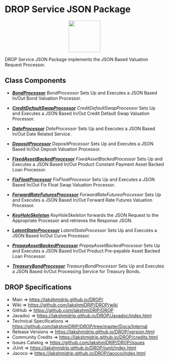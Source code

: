 # DROP Service JSON Package

<p align="center"><img src="https://github.com/lakshmiDRIP/DROP/blob/master/DRIP_Logo.gif?raw=true" width="100"></p>

DROP Service JSON Package implements the JSON Based Valuation Request Processor.


## Class Components

 * [***BondProcessor***](https://github.com/lakshmiDRIP/DROP/tree/master/src/main/java/org/drip/service/json/BondProcessor.java)
 <i>BondProcessor</i> Sets Up and Executes a JSON Based In/Out Bond Valuation Processor.

 * [***CreditDefaultSwapProcessor***](https://github.com/lakshmiDRIP/DROP/tree/master/src/main/java/org/drip/service/json/CreditDefaultSwapProcessor.java)
 <i>CreditDefaultSwapProcessor</i> Sets Up and Executes a JSON Based In/Out Credit Default Swap Valuation
 Processor.

 * [***DateProcessor***](https://github.com/lakshmiDRIP/DROP/tree/master/src/main/java/org/drip/service/json/DateProcessor.java)
 <i>DateProcessor</i> Sets Up and Executes a JSON Based In/Out Date Related Service.

 * [***DepositProcessor***](https://github.com/lakshmiDRIP/DROP/tree/master/src/main/java/org/drip/service/json/DepositProcessor.java)
 <i>DepositProcessor</i> Sets Up and Executes a JSON Based In/Out Deposit Valuation Processor.

 * [***FixedAssetBackedProcessor***](https://github.com/lakshmiDRIP/DROP/tree/master/src/main/java/org/drip/service/json/FixedAssetBackedProcessor.java)
 <i>FixedAssetBackedProcessor</i> Sets Up and Executes a JSON Based In/Out Product Constant Payment Asset
 Backed Loan Processor.

 * [***FixFloatProcessor***](https://github.com/lakshmiDRIP/DROP/tree/master/src/main/java/org/drip/service/json/FixFloatProcessor.java)
 <i>FixFloatProcessor</i> Sets Up and Executes a JSON Based In/Out Fix Float Swap Valuation Processor.

 * [***ForwardRateFuturesProcessor***](https://github.com/lakshmiDRIP/DROP/tree/master/src/main/java/org/drip/service/json/ForwardRateFuturesProcessor.java)
 <i>ForwardRateFuturesProcessor</i> Sets Up and Executes a JSON Based In/Out Forward Rate Futures Valuation
 Processor.

 * [***KeyHoleSkeleton***](https://github.com/lakshmiDRIP/DROP/tree/master/src/main/java/org/drip/service/json/KeyHoleSkeleton.java)
 <i>KeyHoleSkeleton</i> forwards the JSON Request to the Appropriate Processor and retrieves the Response
 JSON.

 * [***LatentStateProcessor***](https://github.com/lakshmiDRIP/DROP/tree/master/src/main/java/org/drip/service/json/LatentStateProcessor.java)
 <i>LatentStateProcessor</i> Sets Up and Executes a JSON Based In/Out Curve Processor.

 * [***PrepayAssetBackedProcessor***](https://github.com/lakshmiDRIP/DROP/tree/master/src/main/java/org/drip/service/json/PrepayAssetBackedProcessor.java)
 <i>PrepayAssetBackedProcessor</i> Sets Up and Executes a JSON Based In/Out Product Pre-payable Asset Backed
 Loan Processor.

 * [***TreasuryBondProcessor***](https://github.com/lakshmiDRIP/DROP/tree/master/src/main/java/org/drip/service/json/TreasuryBondProcessor.java)
 <i>TreasuryBondProcessor</i> Sets Up and Executes a JSON Based In/Out Processing Service for Treasury Bonds.


## DROP Specifications

 * Main                     => https://lakshmidrip.github.io/DROP/
 * Wiki                     => https://github.com/lakshmiDRIP/DROP/wiki
 * GitHub                   => https://github.com/lakshmiDRIP/DROP
 * Javadoc                  => https://lakshmidrip.github.io/DROP/Javadoc/index.html
 * Technical Specifications => https://github.com/lakshmiDRIP/DROP/tree/master/Docs/Internal
 * Release Versions         => https://lakshmidrip.github.io/DROP/version.html
 * Community Credits        => https://lakshmidrip.github.io/DROP/credits.html
 * Issues Catalog           => https://github.com/lakshmiDRIP/DROP/issues
 * JUnit                    => https://lakshmidrip.github.io/DROP/junit/index.html
 * Jacoco                   => https://lakshmidrip.github.io/DROP/jacoco/index.html
